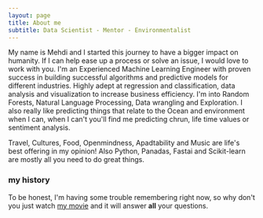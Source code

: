 ```yaml
---
layout: page
title: About me
subtitle: Data Scientist - Mentor - Environmentalist
---
```


My name is Mehdi and I started this journey to have a bigger impact on humanity. If I can help ease up a process or solve an issue, I would love to work with you. 
I'm an Experienced Machine Learning Engineer with proven success in building successful algorithms and predictive models for different industries. Highly adept at regression and classification, data analysis and visualization to increase business efficiency. I'm into Random Forests, Natural Language Processing, Data wrangling and Exploration. I also really like predicting things that relate to the Ocean and environment when I can, when I can't you'll find me predicting chrun, life time values or sentiment analysis.  

Travel, Cultures, Food, Openmindness, Apadtability and Music are life's best offering in my opinion! Also Python, Panadas, Fastai and Scikit-learn are mostly all you need to do great things.
### my history

To be honest, I'm having some trouble remembering right now, so why don't you just watch [my movie](http://https://www.instagram.com/p/Bnj5FuDA-YE/) and it will answer **all** your questions.


